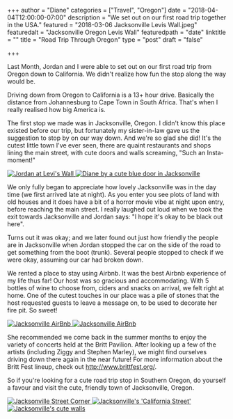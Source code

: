 +++
author = "Diane"
categories = ["Travel", "Oregon"]
date = "2018-04-04T12:00:00-07:00"
description = "We set out on our first road trip together in the USA."
featured = "2018-03-06 Jacksonville Levis Wall.jpeg"
featuredalt = "Jacksonville Oregon Levis Wall"
featuredpath = "date"
linktitle = ""
title = "Road Trip Through Oregon"
type = "post"
draft = "false"

+++

Last Month, Jordan and I were able to set out on our first road trip from Oregon down to California. We didn't realize how fun the stop along the way would be.

Driving down from Oregon to California is a 13+ hour drive. Basically the distance from Johannesburg to Cape Town in South Africa. That's when I really realised how big America is.

The first stop we made was in Jacksonville, Oregon. I didn't know this place existed before our trip, but fortunately my sister-in-law gave us the suggestion to stop by on our way down. And we're so glad she did! It's the cutest little town I've ever seen, there are quaint restaurants and shops lining the main street, with cute doors and walls screaming, "Such an Insta-moment!"

<a class="image featured" href="/img/2018/04/2018-03-06 Jacksonville Levis Wall.jpeg" data-fancybox="group" data-caption="Jordan at Levi's wall.">
  <img src="/img/2018/04/2018-03-06 Jacksonville Levis Wall.jpeg" alt="Jordan at Levi's Wall"/>
</a>
<a class="image featured" href="/img/2018/04/2018-03-06 Jacksonville Blue Door.jpg" data-fancybox="group" data-caption="A cute blue door in Jacksonville.">
  <img src="/img/2018/04/2018-03-06 Jacksonville Blue Door.jpg" alt="Diane by a cute blue door in Jacksonville"/>
</a>

We only fully began to appreciate how lovely Jacksonville was in the day time (we first arrived late at night). As you enter you see plots of land with old houses and it does have a bit of a horror movie vibe at night upon entry, before reaching the main street. I really laughed out loud when we took the exit towards Jacksonville and Jordan says: "I hope it's okay to be black out here".

Turns out it was okay; and we later found out just how friendly the people are in Jacksonville when Jordan stopped the car on the side of the road to get something from the boot (trunk). Several people stopped to check if we were okay, assuming our car had broken down.

We rented a place to stay using Airbnb. It was the best Airbnb experience of my life thus far! Our host was so gracious and accommodating. With 5 bottles of wine to choose from, ciders and snacks on arrival, we felt right at home. One of the cutest touches in our place was a pile of stones that the host requested guests to leave a message on, to be used to decorate her fire pit. So sweet!

<a class="image featured" href="/img/2018/04/2018-03-06 Jacksonville Stones.jpeg" data-fancybox="group" data-caption="Little thing's AirBnb Superhosts will do.">
  <img src="/img/2018/04/2018-03-06 Jacksonville Stones.jpeg" alt="Jacksonville AirBnb"/>
</a>
<a class="image featured" href="/img/2018/04/2018-03-06 Jacksonville Sofa.jpeg" data-fancybox="group" data-caption="Such a cozy AirBnb home.">
  <img src="/img/2018/04/2018-03-06 Jacksonville Sofa.jpeg" alt="Jacksonville AirBnb"/>
</a>

She recommended we come back in the summer months to enjoy the variety of concerts held at the Britt Pavilion. After looking up a few of the artists (including Ziggy and Stephen Marley), we might find ourselves driving down there again in the near future! For more information about the Britt Fest lineup, check out http://www.brittfest.org/.

So if you're looking for a cute road trip stop in Southern Oregon, do yourself a favour and visit the cute, friendly town of Jacksonville, Oregon.


<a class="image featured" href="/img/2018/04/2018-03-06 Jacksonville Barrel.jpeg" data-fancybox="group" data-caption="Jacksonville street corner.">
  <img src="/img/2018/04/2018-03-06 Jacksonville Barrel.jpeg" alt="Jacksonville Street Corner"/>
</a>
<a class="image featured" href="/img/2018/04/2018-03-06 Jacksonville Saloon.jpeg" data-fancybox="group" data-caption="Jacksonville's 'California Street'.">
  <img src="/img/2018/04/2018-03-06 Jacksonville Saloon.jpeg" alt="Jacksonville's 'California Street'"/>
</a>
<div class="hidden">
  <a class="image featured" href="/img/2018/04/2018-03-06 Jacksonville Tobacco Wall.jpeg" data-fancybox="group" data-caption="Jacksonville's cute walls.">
    <img src="/img/2018/04/2018-03-06 Jacksonville Tabacco Wall.jpeg" alt="Jacksonville's cute walls"/>
  </a>
</div>
